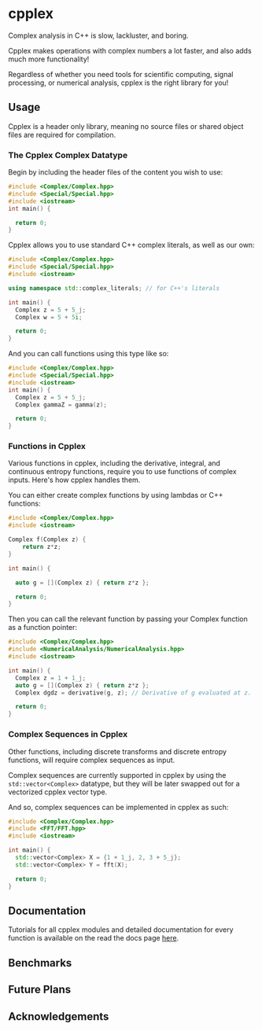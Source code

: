 # cpplex

Complex analysis in C++ is slow, lackluster, and boring.

Cpplex makes operations with complex numbers a lot faster, and also adds much more functionality!

Regardless of whether you need tools for scientific computing, signal processing, or numerical analysis, cpplex is the right library for you!

## Usage 

Cpplex is a header only library, meaning no source files or shared object files are required for compilation. 

### The Cpplex Complex Datatype

Begin by including the header files of the content you wish to use:

```cpp
#include <Complex/Complex.hpp>
#include <Special/Special.hpp>
#include <iostream>
int main() {

  return 0;
}
```

Cpplex allows you to use standard C++ complex literals, as well as our own:

```cpp
#include <Complex/Complex.hpp>
#include <Special/Special.hpp>
#include <iostream>

using namespace std::complex_literals; // for C++'s literals

int main() {
  Complex z = 5 + 5_j;
  Complex w = 5 + 5i;

  return 0;
}
```

And you can call functions using this type like so:

```cpp
#include <Complex/Complex.hpp>
#include <Special/Special.hpp>
#include <iostream>
int main() {
  Complex z = 5 + 5_j;
  Complex gammaZ = gamma(z);

  return 0;
}
```

### Functions in Cpplex

Various functions in cpplex, including the derivative, integral, and continuous entropy functions, require you to use functions of complex inputs. Here's how cpplex handles them.

You can either create complex functions by using lambdas or C++ functions:

```cpp
#include <Complex/Complex.hpp>
#include <iostream>

Complex f(Complex z) {
    return z*z; 
}

int main() {

  auto g = [](Complex z) { return z*z };

  return 0;
}
```

Then you can call the relevant function by passing your Complex function as a function pointer:

```cpp
#include <Complex/Complex.hpp>
#include <NumericalAnalysis/NumericalAnalysis.hpp>
#include <iostream>

int main() {
  Complex z = 1 + 1_j;
  auto g = [](Complex z) { return z*z };
  Complex dgdz = derivative(g, z); // Derivative of g evaluated at z.

  return 0;
}
```

### Complex Sequences in Cpplex

Other functions, including discrete transforms and discrete entropy functions, will require complex sequences as input. 

Complex sequences are currently supported in cpplex by using the ```std::vector<Complex>``` datatype, but they will be later swapped out for a vectorized cpplex vector type. 

And so, complex sequences can be implemented in cpplex as such:

```cpp
#include <Complex/Complex.hpp>
#include <FFT/FFT.hpp>
#include <iostream>

int main() {
  std::vector<Complex> X = {1 + 1_j, 2, 3 + 5_j};
  std::vector<Complex> Y = fft(X);

  return 0;
}
```

## Documentation

Tutorials for all cpplex modules and detailed documentation for every function is available on the read the docs page [here](https://cpplex.readthedocs.io/en/latest/).

## Benchmarks

## Future Plans 

## Acknowledgements
